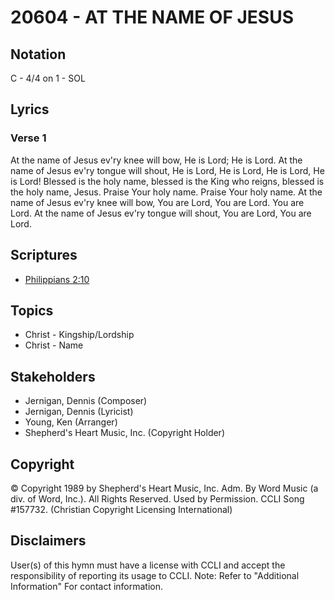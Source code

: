 # 20604 - AT THE NAME OF JESUS

## Notation

C - 4/4 on 1 - SOL

## Lyrics

### Verse 1

At the name of Jesus ev'ry knee will bow, He is Lord; He is Lord. At the name of Jesus ev'ry tongue will shout, He is Lord, He is Lord, He is Lord, He is Lord! Blessed is the holy name, blessed is the King who reigns, blessed is the holy name, Jesus. Praise Your holy name. Praise Your holy name. At the name of Jesus ev'ry knee will bow, You are Lord, You are Lord. You are Lord. At the name of Jesus ev'ry tongue will shout, You are Lord, You are Lord.


## Scriptures

- [Philippians 2:10](https://www.biblegateway.com/passage/?search=Philippians%202%3A10)

## Topics

- Christ - Kingship/Lordship
- Christ - Name

## Stakeholders

- Jernigan, Dennis (Composer)
- Jernigan, Dennis (Lyricist)
- Young, Ken (Arranger)
- Shepherd's Heart Music, Inc. (Copyright Holder)

## Copyright

© Copyright 1989 by Shepherd's Heart Music, Inc. Adm. By Word Music (a div. of Word, Inc.). All Rights Reserved. Used by Permission. CCLI Song #157732.
(Christian Copyright Licensing International)

## Disclaimers

User(s) of this hymn must have a license with CCLI and accept the responsibility of reporting its usage to CCLI.
Note: Refer to "Additional Information" For contact information.

